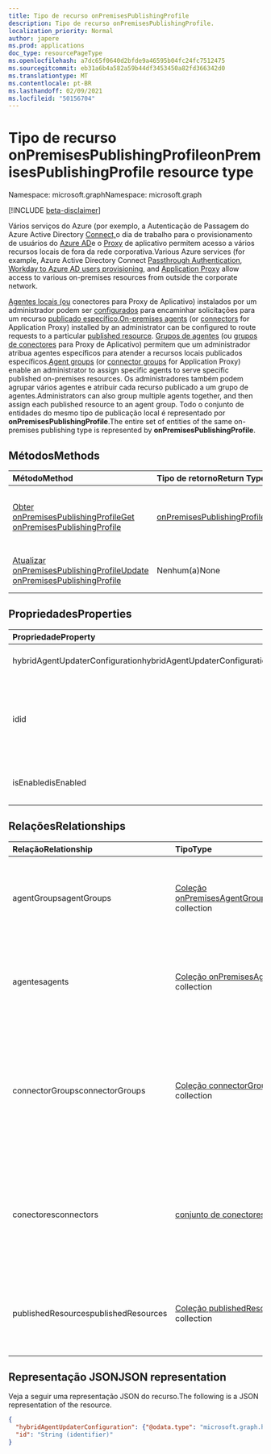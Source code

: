 ```yaml
---
title: Tipo de recurso onPremisesPublishingProfile
description: Tipo de recurso onPremisesPublishingProfile.
localization_priority: Normal
author: japere
ms.prod: applications
doc_type: resourcePageType
ms.openlocfilehash: a7dc65f0640d2bfde9a46595b04fc24fc7512475
ms.sourcegitcommit: eb31a6b4a582a59b44df3453450a82fd366342d0
ms.translationtype: MT
ms.contentlocale: pt-BR
ms.lasthandoff: 02/09/2021
ms.locfileid: "50156704"
---
```

# <a name="onpremisespublishingprofile-resource-type"></a><span data-ttu-id="9fa92-103">Tipo de recurso onPremisesPublishingProfile</span><span class="sxs-lookup"><span data-stu-id="9fa92-103">onPremisesPublishingProfile resource type</span></span>

<span data-ttu-id="9fa92-104">Namespace: microsoft.graph</span><span class="sxs-lookup"><span data-stu-id="9fa92-104">Namespace: microsoft.graph</span></span>

[!INCLUDE [beta-disclaimer](../../includes/beta-disclaimer.md)]

<span data-ttu-id="9fa92-105">Vários serviços do Azure (por exemplo, a Autenticação de Passagem do Azure Active Directory [Connect,](/azure/active-directory/hybrid/how-to-connect-pta)o dia de trabalho para o provisionamento de usuários do [Azure AD](/azure/active-directory/saas-apps/workday-inbound-tutorial)e o [Proxy](https://aka.ms/whyappproxy) de aplicativo permitem acesso a vários recursos locais de fora da rede corporativa.</span><span class="sxs-lookup"><span data-stu-id="9fa92-105">Various Azure services (for example, Azure Active Directory Connect [Passthrough Authentication](/azure/active-directory/hybrid/how-to-connect-pta), [Workday to Azure AD users provisioning](/azure/active-directory/saas-apps/workday-inbound-tutorial), and [Application Proxy](https://aka.ms/whyappproxy) allow access to various on-premises resources from outside the corporate network.</span></span>

<span data-ttu-id="9fa92-106">[Agentes locais (ou](onpremisesagent.md) conectores para Proxy de Aplicativo) instalados por um administrador podem ser [configurados](connector.md) para encaminhar solicitações para um recurso [publicado específico.](publishedresource.md)</span><span class="sxs-lookup"><span data-stu-id="9fa92-106">[On-premises agents](onpremisesagent.md) (or [connectors](connector.md) for Application Proxy) installed by an administrator can be configured to route requests to a particular [published resource](publishedresource.md).</span></span>
<span data-ttu-id="9fa92-107">[Grupos de agentes](onpremisesagentgroup.md) (ou [grupos de conectores](connectorgroup.md) para Proxy de Aplicativo) permitem que um administrador atribua agentes específicos para atender a recursos locais publicados específicos.</span><span class="sxs-lookup"><span data-stu-id="9fa92-107">[Agent groups](onpremisesagentgroup.md) (or [connector groups](connectorgroup.md) for Application Proxy) enable an administrator to assign specific agents to serve specific published on-premises resources.</span></span> <span data-ttu-id="9fa92-108">Os administradores também podem agrupar vários agentes e atribuir cada recurso publicado a um grupo de agentes.</span><span class="sxs-lookup"><span data-stu-id="9fa92-108">Administrators can also group multiple agents together, and then assign each published resource to an agent group.</span></span> <span data-ttu-id="9fa92-109">Todo o conjunto de entidades do mesmo tipo de publicação local é representado por **onPremisesPublishingProfile**.</span><span class="sxs-lookup"><span data-stu-id="9fa92-109">The entire set of entities of the same on-premises publishing type is represented by **onPremisesPublishingProfile**.</span></span>

## <a name="methods"></a><span data-ttu-id="9fa92-110">Métodos</span><span class="sxs-lookup"><span data-stu-id="9fa92-110">Methods</span></span>

| <span data-ttu-id="9fa92-111">Método</span><span class="sxs-lookup"><span data-stu-id="9fa92-111">Method</span></span>       | <span data-ttu-id="9fa92-112">Tipo de retorno</span><span class="sxs-lookup"><span data-stu-id="9fa92-112">Return Type</span></span> | <span data-ttu-id="9fa92-113">Descrição</span><span class="sxs-lookup"><span data-stu-id="9fa92-113">Description</span></span> |
|:-------------|:------------|:------------|
| [<span data-ttu-id="9fa92-114">Obter onPremisesPublishingProfile</span><span class="sxs-lookup"><span data-stu-id="9fa92-114">Get onPremisesPublishingProfile</span></span>](../api/onpremisespublishingprofile-get.md) | [<span data-ttu-id="9fa92-115">onPremisesPublishingProfile</span><span class="sxs-lookup"><span data-stu-id="9fa92-115">onPremisesPublishingProfile</span></span>](onpremisespublishingprofile.md) | <span data-ttu-id="9fa92-116">Leia as propriedades e os relacionamentos de um **objeto onPremisesPublishingProfile.**</span><span class="sxs-lookup"><span data-stu-id="9fa92-116">Read the properties and relationships of an **onPremisesPublishingProfile** object.</span></span> |
| [<span data-ttu-id="9fa92-117">Atualizar onPremisesPublishingProfile</span><span class="sxs-lookup"><span data-stu-id="9fa92-117">Update onPremisesPublishingProfile</span></span>](../api/onpremisespublishingprofile-update.md) | <span data-ttu-id="9fa92-118">Nenhum(a)</span><span class="sxs-lookup"><span data-stu-id="9fa92-118">None</span></span> | <span data-ttu-id="9fa92-119">Atualize [um objeto onPremisesPublishingProfile.](onpremisespublishingprofile.md)</span><span class="sxs-lookup"><span data-stu-id="9fa92-119">Update an [onPremisesPublishingProfile](onpremisespublishingprofile.md) object.</span></span> |

## <a name="properties"></a><span data-ttu-id="9fa92-120">Propriedades</span><span class="sxs-lookup"><span data-stu-id="9fa92-120">Properties</span></span>

| <span data-ttu-id="9fa92-121">Propriedade</span><span class="sxs-lookup"><span data-stu-id="9fa92-121">Property</span></span>     | <span data-ttu-id="9fa92-122">Tipo</span><span class="sxs-lookup"><span data-stu-id="9fa92-122">Type</span></span>        | <span data-ttu-id="9fa92-123">Descrição</span><span class="sxs-lookup"><span data-stu-id="9fa92-123">Description</span></span> |
|:-------------|:------------|:------------|
|<span data-ttu-id="9fa92-124">hybridAgentUpdaterConfiguration</span><span class="sxs-lookup"><span data-stu-id="9fa92-124">hybridAgentUpdaterConfiguration</span></span>|[<span data-ttu-id="9fa92-125">hybridAgentUpdaterConfiguration</span><span class="sxs-lookup"><span data-stu-id="9fa92-125">hybridAgentUpdaterConfiguration</span></span>](hybridagentupdaterconfiguration.md)| <span data-ttu-id="9fa92-126">Representa um **objeto hybridAgentUpdaterConfiguration.**</span><span class="sxs-lookup"><span data-stu-id="9fa92-126">Represents a **hybridAgentUpdaterConfiguration** object.</span></span>|
|<span data-ttu-id="9fa92-127">id</span><span class="sxs-lookup"><span data-stu-id="9fa92-127">id</span></span>|<span data-ttu-id="9fa92-128">String</span><span class="sxs-lookup"><span data-stu-id="9fa92-128">String</span></span>| <span data-ttu-id="9fa92-129">Representa um tipo de publicação.</span><span class="sxs-lookup"><span data-stu-id="9fa92-129">Represents a publishing type.</span></span> <span data-ttu-id="9fa92-130">Os valores possíveis são: `applicationProxy`, `exchangeOnline`, `authentication`, `provisioning`, `adAdministration`.</span><span class="sxs-lookup"><span data-stu-id="9fa92-130">Possible values are: `applicationProxy`, `exchangeOnline`, `authentication`, `provisioning`, `adAdministration`.</span></span> <span data-ttu-id="9fa92-131">Somente leitura.</span><span class="sxs-lookup"><span data-stu-id="9fa92-131">Read-only.</span></span>|
|<span data-ttu-id="9fa92-132">isEnabled</span><span class="sxs-lookup"><span data-stu-id="9fa92-132">isEnabled</span></span>|<span data-ttu-id="9fa92-133">Booliano</span><span class="sxs-lookup"><span data-stu-id="9fa92-133">Boolean</span></span>| <span data-ttu-id="9fa92-134">Representa se o [Proxy de Aplicativo do Azure AD](https://aka.ms/whyappproxy) está habilitado para o locatário.</span><span class="sxs-lookup"><span data-stu-id="9fa92-134">Represents if [Azure AD Application Proxy](https://aka.ms/whyappproxy) is enabled for the tenant.</span></span> |

## <a name="relationships"></a><span data-ttu-id="9fa92-135">Relações</span><span class="sxs-lookup"><span data-stu-id="9fa92-135">Relationships</span></span>

| <span data-ttu-id="9fa92-136">Relação</span><span class="sxs-lookup"><span data-stu-id="9fa92-136">Relationship</span></span> | <span data-ttu-id="9fa92-137">Tipo</span><span class="sxs-lookup"><span data-stu-id="9fa92-137">Type</span></span>        | <span data-ttu-id="9fa92-138">Descrição</span><span class="sxs-lookup"><span data-stu-id="9fa92-138">Description</span></span> |
|:-------------|:------------|:------------|
|<span data-ttu-id="9fa92-139">agentGroups</span><span class="sxs-lookup"><span data-stu-id="9fa92-139">agentGroups</span></span>|<span data-ttu-id="9fa92-140">[Coleção onPremisesAgentGroup](onpremisesagentgroup.md)</span><span class="sxs-lookup"><span data-stu-id="9fa92-140">[onPremisesAgentGroup](onpremisesagentgroup.md) collection</span></span>| <span data-ttu-id="9fa92-141">Lista de objetos **onPremisesAgentGroup** existentes.</span><span class="sxs-lookup"><span data-stu-id="9fa92-141">List of existing **onPremisesAgentGroup** objects.</span></span> <span data-ttu-id="9fa92-142">Somente leitura.</span><span class="sxs-lookup"><span data-stu-id="9fa92-142">Read-only.</span></span> <span data-ttu-id="9fa92-143">Anulável.</span><span class="sxs-lookup"><span data-stu-id="9fa92-143">Nullable.</span></span>|
|<span data-ttu-id="9fa92-144">agentes</span><span class="sxs-lookup"><span data-stu-id="9fa92-144">agents</span></span>|<span data-ttu-id="9fa92-145">[Coleção onPremisesAgent](onpremisesagent.md)</span><span class="sxs-lookup"><span data-stu-id="9fa92-145">[onPremisesAgent](onpremisesagent.md) collection</span></span>| <span data-ttu-id="9fa92-146">Lista de objetos **onPremisesAgent** existentes.</span><span class="sxs-lookup"><span data-stu-id="9fa92-146">List of existing **onPremisesAgent** objects.</span></span> <span data-ttu-id="9fa92-147">Somente leitura.</span><span class="sxs-lookup"><span data-stu-id="9fa92-147">Read-only.</span></span> <span data-ttu-id="9fa92-148">Anulável.</span><span class="sxs-lookup"><span data-stu-id="9fa92-148">Nullable.</span></span>|
|<span data-ttu-id="9fa92-149">connectorGroups</span><span class="sxs-lookup"><span data-stu-id="9fa92-149">connectorGroups</span></span>|<span data-ttu-id="9fa92-150">[Coleção connectorGroup](connectorgroup.md)</span><span class="sxs-lookup"><span data-stu-id="9fa92-150">[connectorGroup](connectorgroup.md) collection</span></span>| <span data-ttu-id="9fa92-151">Lista de objetos **connectorGroup existentes** para aplicativos publicados por meio do Proxy de Aplicativo.</span><span class="sxs-lookup"><span data-stu-id="9fa92-151">List of existing **connectorGroup** objects for applications published through Application Proxy.</span></span> <span data-ttu-id="9fa92-152">Somente leitura.</span><span class="sxs-lookup"><span data-stu-id="9fa92-152">Read-only.</span></span> <span data-ttu-id="9fa92-153">Anulável.</span><span class="sxs-lookup"><span data-stu-id="9fa92-153">Nullable.</span></span>|
|<span data-ttu-id="9fa92-154">conectores</span><span class="sxs-lookup"><span data-stu-id="9fa92-154">connectors</span></span>|<span data-ttu-id="9fa92-155">[conjunto de conectores](connector.md)</span><span class="sxs-lookup"><span data-stu-id="9fa92-155">[connector](connector.md) collection</span></span>| <span data-ttu-id="9fa92-156">Lista de objetos de **conector existentes** para aplicativos publicados por meio do Proxy de Aplicativo.</span><span class="sxs-lookup"><span data-stu-id="9fa92-156">List of existing **connector** objects for applications published through Application Proxy.</span></span> <span data-ttu-id="9fa92-157">Somente leitura.</span><span class="sxs-lookup"><span data-stu-id="9fa92-157">Read-only.</span></span> <span data-ttu-id="9fa92-158">Anulável.</span><span class="sxs-lookup"><span data-stu-id="9fa92-158">Nullable.</span></span>|
|<span data-ttu-id="9fa92-159">publishedResources</span><span class="sxs-lookup"><span data-stu-id="9fa92-159">publishedResources</span></span>|<span data-ttu-id="9fa92-160">[Coleção publishedResource](publishedresource.md)</span><span class="sxs-lookup"><span data-stu-id="9fa92-160">[publishedResource](publishedresource.md) collection</span></span>| <span data-ttu-id="9fa92-161">Lista de objetos **publishedResource** existentes.</span><span class="sxs-lookup"><span data-stu-id="9fa92-161">List of existing **publishedResource** objects.</span></span> <span data-ttu-id="9fa92-162">Somente leitura.</span><span class="sxs-lookup"><span data-stu-id="9fa92-162">Read-only.</span></span> <span data-ttu-id="9fa92-163">Anulável.</span><span class="sxs-lookup"><span data-stu-id="9fa92-163">Nullable.</span></span>|

## <a name="json-representation"></a><span data-ttu-id="9fa92-164">Representação JSON</span><span class="sxs-lookup"><span data-stu-id="9fa92-164">JSON representation</span></span>

<span data-ttu-id="9fa92-165">Veja a seguir uma representação JSON do recurso.</span><span class="sxs-lookup"><span data-stu-id="9fa92-165">The following is a JSON representation of the resource.</span></span>

<!-- {
  "blockType": "resource",
  "optionalProperties": [

  ],
  "@odata.type": "microsoft.graph.onPremisesPublishingProfile",
  "keyProperty": "id"
}-->

```json
{
  "hybridAgentUpdaterConfiguration": {"@odata.type": "microsoft.graph.hybridAgentUpdaterConfiguration"},
  "id": "String (identifier)"
}
```

<!-- uuid: 16cd6b66-4b1a-43a1-adaf-3a886856ed98
2019-02-04 14:57:30 UTC -->
<!-- {
  "type": "#page.annotation",
  "description": "onPremisesPublishingProfile resource",
  "keywords": "",
  "section": "documentation",
  "tocPath": ""
}-->



